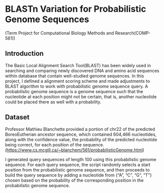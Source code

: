 # BLASTn Variation for Probabilistic Genome Sequences
(Term Project for Computational Biology Methods and Research(COMP-561))

## Introduction
The Basic Local Alignment Search Tool(BLAST) has been widely used in searching and comparing newly discovered DNA and amino acid sequences within database that contain well-studied genome sequences. In this project, I defined a alignment scoring scheme and made adjustments to BLAST algorithm to work with probabilistic genome sequence query. A probabilistic genome sequence is a genome sequence such that the nucleotide at each position might not be certain, that is, another nucleotide could be placed there as well with a probability.  

## Dataset
Professor Mathieu Blanchette provided a portion of chr22 of the predicted BoreoEutherian ancestor sequence, which contained 604,466 nucleotides, along with the confidence value, the probability of the predicted nucleotide being correct, for each position of the sequence. (https://www.cs.mcgill.ca/~blanchem/561/probabilisticGenome.html)

I generated query sequences of length 100 using this probabilistic genome sequence. For each query sequence, the script randomly selects a start position from the probabilistic genome sequence, and then proceeds to build the query sequence by adding a nucleotide from {“A”, “C”, “G”, “T”} chosen based on the probability of the corresponding position in the probabilistic genome sequence.

